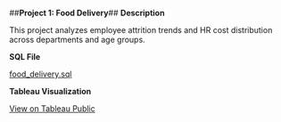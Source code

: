 ##**Project 1: Food Delivery**##
**Description**

This project analyzes employee attrition trends and HR cost distribution across departments and age groups.

**SQL File**

[food_delivery.sql](https://github.com/Mohamad-Rezvani/Data-Analyst-Projects/blob/main/HR_Cost_Project/sql_queries.sql)

**Tableau Visualization**

[View on Tableau Public](https://public.tableau.com/app/profile/arya.rezvani/viz/HRProject_17530470251710/Dashboard1)
